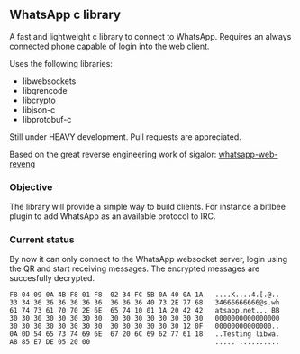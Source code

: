 ## WhatsApp c library

A fast and lightweight c library to connect to WhatsApp. Requires an always
connected phone capable of login into the web client.

Uses the following libraries:

- libwebsockets
- libqrencode
- libcrypto
- libjson-c
- libprotobuf-c

Still under HEAVY development. Pull requests are appreciated.

Based on the great reverse engineering work of sigalor:
[whatsapp-web-reveng](https://github.com/sigalor/whatsapp-web-reveng)

### Objective

The library will provide a simple way to build clients. For instance a bitlbee
plugin to add WhatsApp as an available protocol to IRC.

### Current status

By now it can only connect to the WhatsApp websocket server, login using the QR
and start receiving messages. The encrypted messages are succesfully decrypted.

	F8 04 09 0A 4B F8 01 F8  02 34 FC 5B 0A 40 0A 1A   ....K....4.[.@..
	33 34 36 36 36 36 36 36  36 36 36 40 73 2E 77 68   34666666666@s.wh
	61 74 73 61 70 70 2E 6E  65 74 10 01 1A 20 42 42   atsapp.net... BB
	30 30 30 30 30 30 30 30  30 30 30 30 30 30 30 30   0000000000000000
	30 30 30 30 30 30 30 30  30 30 30 30 30 30 12 0F   00000000000000..
	0A 0D 54 65 73 74 69 6E  67 20 6C 69 62 77 61 18   ..Testing libwa.
	A8 85 E7 DE 05 20 00                               ..... ..........
